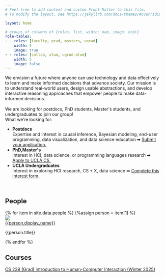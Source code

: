 ```yaml
---
# Feel free to add content and custom Front Matter to this file.
# To modify the layout, see https://jekyllrb.com/docs/themes/#overriding-theme-defaults

layout: home

# groups of columns of {roles: list, width: num, image: bool}
role-tables:
- - roles: [faculty, grad, masters, ugrad]
    width: 4
    image: true
- - roles: [collab, alum, ugrad-alum]
    width: 5
    image: false
---
```

<!-- <link rel="stylesheet" href="https://cdn.jsdelivr.net/npm/bootstrap@4.2.1/dist/css/bootstrap.min.css" integrity="sha384-GJzZqFGwb1QTTN6wy59ffF1BuGJpLSa9DkKMp0DgiMDm4iYMj70gZWKYbI706tWS" crossorigin="anonymous"> -->
<style type="text/css" media="screen">



  /* ul {
    margin: 0;
  } */
  
  /* body {
      font-family: 
  } */
</style>

<link rel="icon" href="{{ site.url }}/favicon.ico" type="image/x-icon">

<div class="mission">
We envision a future where anyone can use technology and data effectively to learn and make informed decisions that advance society.
Our mission is to understand real-world users, design usable abstractions, and develop interactive reasoning approaches that empower people to make data-informed decisions.
</div>
<br>
<div class="news">
    We are looking for postdocs, PhD students, Master's students, and undergraduates to join our group!
    <br>
    What we're looking for: 
     <ul>
        <li style="font-weight:bold">Postdocs</li> Expertise and interest in causal inference, Bayesian modeling, end-user programming, data visualization, and data science education ➡ <a href="https://docs.google.com/document/d/12J8GMA8MFmMvgR96Y-xfYTJl-DycgnHlzyE0PjP8fL0/">Submit your application.</a>
        <li style="font-weight:bold">PhD,Master's</li> Interest in HCI, data science, or programming languages research ➡ <a href="https://grad.ucla.edu/admissions/admission-application-for-graduate-admission/">Apply to UCLA CS.</a> 
        <li style="font-weight:bold">UCLA Undergraduates</li> Interest in exploring HCI research, CS + X, data science ➡ <a href="https://forms.gle/K1bGJx1DScpt3cy88">Complete this interest form.</a>
        <!-- * <span style="font-style:italic"> I'm especially interested in students who are majoring in {CS, Statistics} + Something Else to apply.</span> -->
    </ul> 
</div>

<br>

## People

<!-- <p>{{site.data.people}}</p> -->
<!-- {% for role-table in page.role-tables %}
  <p>{{role-table}}</p>
  {% for role in role-table.roles %}
    <p>{{role}}</p>
    <p>{{role-table.roles}}</p>
  {% endfor %}
{% endfor %} -->
<div class="container-fluid">
<div class="photo-row">
  {% for item in site.data.people %}
      {%assign person = item[1] %}
      <div class="photo-item" stlye="height:200px; width:200px; overflow: hidden;">
        <img src="{{person.image}}"/>
        <div class="photo-info">
          <a class="photo-name" href="{{person.website}}">{{person.display_name}}</a>
          <p class="photo-title">{{person.title}}</p>
          <!-- <p class="photo-title">{{person.interests}}</p> -->
        </div>
      </div>
  {% endfor %}
</div>
</div>

## Courses
<a href="https://docs.google.com/document/d/11U6mRCJ223FE_ajKWiLYuXw5qHYmw4_5WZINPUmrSRk/edit?tab=t.0#heading=h.uvv6b2s0nzj">CS 239 (Grad) Introduction to Human-Computer Interaction (Winter 2025)</a>